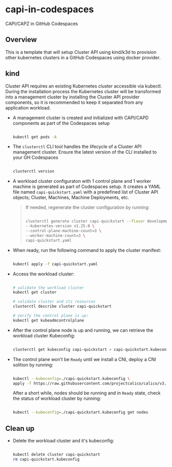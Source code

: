 # capi-in-codespaces
CAPI/CAPZ in GitHub Codespaces

## Overview

This is a template that will setup Cluster API using kind/k3d to provision other kubernetes clusters in a GitHub Codespaces using docker provider.

## kind

Cluster API requires an existing Kubernetes cluster accessible via kubectl. During the installation process the Kubernetes cluster will be transformed into a management cluster by installing the Cluster API provider components, so it is recommended to keep it separated from any application workload.

- A management cluster is created and initialized with CAPI/CAPD components as part of the Codespaces setup

  ```bash

  kubectl get pods -A

  ```

- The `clusterctl` CLI tool handles the lifecycle of a Cluster API management cluster. Ensure the latest version of the CLI installed to your GH Codespaces

  ```bash

  clusterctl version

  ```

- A workload cluster configuraton with 1 control plane and 1 worker machine is generated as part of Codespaces setup. It creates a YAML file named `capi-quickstart.yaml` with a predefined list of Cluster API objects; Cluster, Machines, Machine Deployments, etc.

  > If needed, regenerate the cluster configuration by running:
  >
  > ```bash
  >
  > clusterctl generate cluster capi-quickstart --flavor development \
  > --kubernetes-version v1.25.0 \
  > --control-plane-machine-count=3 \
  > --worker-machine-count=3 \
  > capi-quickstart.yaml
  >
  > ```

- When ready, run the following command to apply the cluster manifest:

  ```bash

  kubectl apply -f capi-quickstart.yaml

  ```

- Access the workload cluster:

  ```bash

  # validate the workload cluster
  kubectl get cluster

  # validate cluster and its resources
  clusterctl describe cluster capi-quickstart

  # verify the control plane is up:
  kubectl get kubeadmcontrolplane

  ```

- After the control plane node is up and running, we can retrieve the workload cluster Kubeconfig:

  ```bash

  clusterctl get kubeconfig capi-quickstart > capi-quickstart.kubeconfig

  ```

- The control plane won’t be `Ready` until we install a CNI, deploy a CNI solition by running:

   ```bash

   kubectl --kubeconfig=./capi-quickstart.kubeconfig \
   apply -f https://raw.githubusercontent.com/projectcalico/calico/v3.24.1/manifests/calico.yaml

   ```

  After a short while, nodes should be running and in `Ready` state, check the status of workload cluster by running:

  ```bash

  kubectl --kubeconfig=./capi-quickstart.kubeconfig get nodes

  ```

## Clean up

- Delete the workload cluster and it's kubeconfig:

  ```bash

  kubectl delete cluster capi-quickstart
  rm capi-quickstart.kubeconfig

  ```

